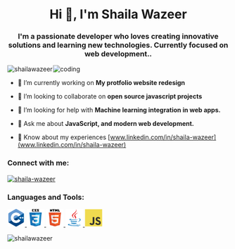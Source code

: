 <h1 align="center">Hi 👋, I'm Shaila Wazeer</h1>
<h3 align="center">I'm a passionate developer who loves creating innovative solutions and learning new technologies. Currently focused on web development..</h3>
<img align="right" alt="coding" width="400" src="https://user-images.githubusercontent.com/74038190/225813708-98b745f2-7d22-48cf-9150-083f1b00d6c9.gif">
 
<p align="left"> <img src="https://komarev.com/ghpvc/?username=shailawazeer&label=Profile%20views&color=0e75b6&style=flat" alt="shailawazeer" /> </p>

- 🔭 I’m currently working on **My protfolio website redesign**

- 👯 I’m looking to collaborate on **open source javascript projects**

- 🤝 I’m looking for help with **Machine learning integration in web apps.**

- 💬 Ask me about **JavaScript, and modern web development.**

- 📄 Know about my experiences [www.linkedin.com/in/shaila-wazeer](www.linkedin.com/in/shaila-wazeer)

<h3 align="left">Connect with me:</h3>
<p align="left">
<a href="https://linkedin.com/in/shaila-wazeer" target="blank"><img align="center" src="https://raw.githubusercontent.com/rahuldkjain/github-profile-readme-generator/master/src/images/icons/Social/linked-in-alt.svg" alt="shaila-wazeer" height="30" width="40" /></a>
</p>

<h3 align="left">Languages and Tools:</h3>
<p align="left"> <a href="https://www.w3schools.com/cpp/" target="_blank" rel="noreferrer"> <img src="https://raw.githubusercontent.com/devicons/devicon/master/icons/cplusplus/cplusplus-original.svg" alt="cplusplus" width="40" height="40"/> </a> <a href="https://www.w3schools.com/css/" target="_blank" rel="noreferrer"> <img src="https://raw.githubusercontent.com/devicons/devicon/master/icons/css3/css3-original-wordmark.svg" alt="css3" width="40" height="40"/> </a> <a href="https://www.w3.org/html/" target="_blank" rel="noreferrer"> <img src="https://raw.githubusercontent.com/devicons/devicon/master/icons/html5/html5-original-wordmark.svg" alt="html5" width="40" height="40"/> </a> <a href="https://www.java.com" target="_blank" rel="noreferrer"> <img src="https://raw.githubusercontent.com/devicons/devicon/master/icons/java/java-original.svg" alt="java" width="40" height="40"/> </a> <a href="https://developer.mozilla.org/en-US/docs/Web/JavaScript" target="_blank" rel="noreferrer"> <img src="https://raw.githubusercontent.com/devicons/devicon/master/icons/javascript/javascript-original.svg" alt="javascript" width="40" height="40"/> </a> </p>

<p><img align="center" src="https://github-readme-streak-stats.herokuapp.com/?user=shailawazeer&" alt="shailawazeer" /></p>
